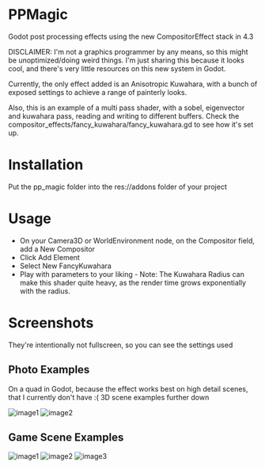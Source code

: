 # PPMagic
Godot post processing effects using the new CompositorEffect stack in 4.3

DISCLAIMER: I'm not a graphics programmer by any means, so this might be unoptimized/doing weird things. I'm just sharing this because it looks cool, and there's very little resources on this new system in Godot.

Currently, the only effect added is an Anisotropic Kuwahara, with a bunch of exposed settings to achieve a range of painterly looks.

Also, this is an example of a multi pass shader, with a sobel, eigenvector and kuwahara pass, reading and writing to different buffers. Check the compositor_effects/fancy_kuwahara/fancy_kuwahara.gd to see how it's set up.

# Installation
Put the pp_magic folder into the res://addons folder of your project
# Usage
* On your Camera3D or WorldEnvironment node, on the Compositor field, add a New Compositor
* Click Add Element
* Select New FancyKuwahara
* Play with parameters to your liking - Note: The Kuwahara Radius can make this shader quite heavy, as the render time grows exponentially with the radius.
# Screenshots
They're intentionally not fullscreen, so you can see the settings used
## Photo Examples 
On a quad in Godot, because the effect works best on high detail scenes, that I currently don't have :( 3D scene examples further down

![image1](https://i.ibb.co/bm5Jcgf/photo4.png)
![image2](https://i.ibb.co/L1y5LMp/photo1.png)
## Game Scene Examples
![image1](https://i.ibb.co/bPgLMd5/spaceship-high-alpha1.png)
![image2](https://i.ibb.co/718m2wc/spaceship-low-alpha1.png)
![image3](https://i.ibb.co/WGyYWvf/spaceship-high-alpha2.png)
